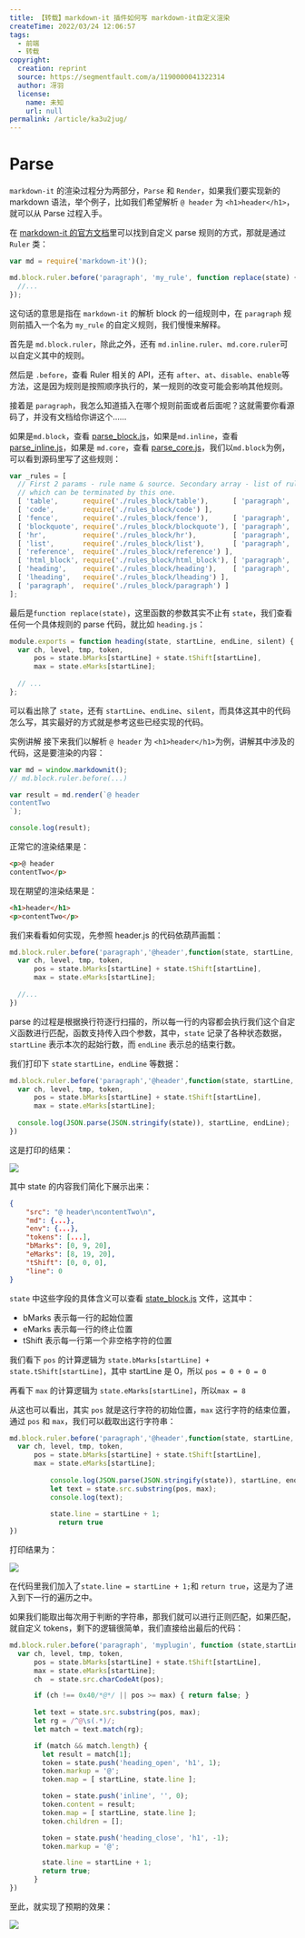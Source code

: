 ```yaml
---
title: 【转载】markdown-it 插件如何写 markdown-it自定义渲染
createTime: 2022/03/24 12:06:57
tags:
  - 前端
  - 转载
copyright:
  creation: reprint
  source: https://segmentfault.com/a/1190000041322314
  author: 冴羽
  license:
    name: 未知
    url: null
permalink: /article/ka3u2jug/
---
```


# Parse
`markdown-it` 的渲染过程分为两部分，`Parse` 和 `Render`，如果我们要实现新的 markdown 语法，举个例子，比如我们希望解析 `@ header` 为 `<h1>header</h1>`，就可以从 Parse 过程入手。

在 [markdown-it 的官方文档](https://markdown-it.github.io/markdown-it/#Ruler)里可以找到自定义 parse 规则的方式，那就是通过 `Ruler` 类：

```js
var md = require('markdown-it')();

md.block.ruler.before('paragraph', 'my_rule', function replace(state) {
  //...
});
```

这句话的意思是指在 `markdown-it` 的解析 block 的一组规则中，在 `paragraph` 规则前插入一个名为 `my_rule` 的自定义规则，我们慢慢来解释。

首先是 `md.block.ruler`，除此之外，还有 `md.inline.ruler`、`md.core.ruler`可以自定义其中的规则。

然后是 `.before`，查看 Ruler 相关的 API，还有 `after`、`at`、`disable`、`enable`等方法，这是因为规则是按照顺序执行的，某一规则的改变可能会影响其他规则。

接着是 `paragraph`，我怎么知道插入在哪个规则前面或者后面呢？这就需要你看源码了，并没有文档给你讲这个……

如果是`md.block`，查看 [parse_block.js](https://github.com/markdown-it/markdown-it/blob/master/lib/parser_block.js)，如果是`md.inline`，查看 [parse_inline.js](https://github.com/markdown-it/markdown-it/blob/master/lib/parser_inline.js)，如果是 `md.core`，查看 [parse_core.js](https://github.com/markdown-it/markdown-it/blob/master/lib/parser_core.js)，我们以`md.block`为例，可以看到源码里写了这些规则：

```js
var _rules = [
  // First 2 params - rule name & source. Secondary array - list of rules,
  // which can be terminated by this one.
  [ 'table',      require('./rules_block/table'),      [ 'paragraph', 'reference' ] ],
  [ 'code',       require('./rules_block/code') ],
  [ 'fence',      require('./rules_block/fence'),      [ 'paragraph', 'reference', 'blockquote', 'list' ] ],
  [ 'blockquote', require('./rules_block/blockquote'), [ 'paragraph', 'reference', 'blockquote', 'list' ] ],
  [ 'hr',         require('./rules_block/hr'),         [ 'paragraph', 'reference', 'blockquote', 'list' ] ],
  [ 'list',       require('./rules_block/list'),       [ 'paragraph', 'reference', 'blockquote' ] ],
  [ 'reference',  require('./rules_block/reference') ],
  [ 'html_block', require('./rules_block/html_block'), [ 'paragraph', 'reference', 'blockquote' ] ],
  [ 'heading',    require('./rules_block/heading'),    [ 'paragraph', 'reference', 'blockquote' ] ],
  [ 'lheading',   require('./rules_block/lheading') ],
  [ 'paragraph',  require('./rules_block/paragraph') ]
];
```

最后是`function replace(state)`，这里函数的参数其实不止有 `state`，我们查看任何一个具体规则的 parse 代码，就比如 `heading.js`：

```js
module.exports = function heading(state, startLine, endLine, silent) {
  var ch, level, tmp, token,
      pos = state.bMarks[startLine] + state.tShift[startLine],
      max = state.eMarks[startLine];
    
  // ...
};
```

可以看出除了 `state`，还有 `startLine`、`endLine`、`silent`，而具体这其中的代码怎么写，其实最好的方式就是参考这些已经实现的代码。

实例讲解
接下来我们以解析 `@ header` 为 `<h1>header</h1>`为例，讲解其中涉及的代码，这是要渲染的内容：

```js
var md = window.markdownit();
// md.block.ruler.before(...)

var result = md.render(`@ header
contentTwo
`);

console.log(result);
```

正常它的渲染结果是：

```html
<p>@ header
contentTwo</p>
```

现在期望的渲染结果是：

```html
<h1>header</h1>
<p>contentTwo</p>
```

我们来看看如何实现，先参照 header.js 的代码依葫芦画瓢：

```js
md.block.ruler.before('paragraph','@header',function(state, startLine, endLine, silent){
  var ch, level, tmp, token,
      pos = state.bMarks[startLine] + state.tShift[startLine],
      max = state.eMarks[startLine];
  
  //...
})
```

parse 的过程是根据换行符逐行扫描的，所以每一行的内容都会执行我们这个自定义函数进行匹配，函数支持传入四个参数，其中，`state` 记录了各种状态数据，`startLine` 表示本次的起始行数，而 `endLine` 表示总的结束行数。

我们打印下 `state` `startLine`，`endLine` 等数据：

```js
md.block.ruler.before('paragraph','@header',function(state, startLine, endLine, silent){
  var ch, level, tmp, token,
      pos = state.bMarks[startLine] + state.tShift[startLine],
      max = state.eMarks[startLine];
  
  console.log(JSON.parse(JSON.stringify(state)), startLine, endLine);
})
```

这是打印的结果：

![](/images/53ee7b94e293822649190bd7b56ca4e0.png)

其中 state 的内容我们简化下展示出来：

```json
{
    "src": "@ header\ncontentTwo\n",
    "md": {...},
    "env": {...},
    "tokens": [...],
    "bMarks": [0, 9, 20],
    "eMarks": [8, 19, 20],
    "tShift": [0, 0, 0],
    "line": 0
}
```

`state` 中这些字段的具体含义可以查看 [state_block.js](https://github.com/markdown-it/markdown-it/blob/master/lib/parser_block.js) 文件，这其中：

- bMarks 表示每一行的起始位置
- eMarks 表示每一行的终止位置
- tShift 表示每一行第一个非空格字符的位置

我们看下 `pos` 的计算逻辑为 `state.bMarks[startLine] + state.tShift[startLine]`，其中 startLine 是 0，所以 `pos = 0 + 0 = 0`

再看下 `max` 的计算逻辑为 `state.eMarks[startLine]`，所以`max = 8`

从这也可以看出，其实 `pos` 就是这行字符的初始位置，`max` 这行字符的结束位置，通过 `pos` 和 `max`，我们可以截取出这行字符串：

```js
md.block.ruler.before('paragraph','@header',function(state, startLine, endLine, silent){
  var ch, level, tmp, token,
      pos = state.bMarks[startLine] + state.tShift[startLine],
      max = state.eMarks[startLine];
  
          console.log(JSON.parse(JSON.stringify(state)), startLine, endLine);
          let text = state.src.substring(pos, max);
          console.log(text);
  
          state.line = startLine + 1;
            return true
})
```

打印结果为：

![](/images/07a2b60e6abb54f7e4cac726597f8975.png)

在代码里我们加入了`state.line = startLine + 1;`和 `return true`，这是为了进入到下一行的遍历之中。

如果我们能取出每次用于判断的字符串，那我们就可以进行正则匹配，如果匹配，就自定义 tokens，剩下的逻辑很简单，我们直接给出最后的代码：

```js
md.block.ruler.before('paragraph', 'myplugin', function (state,startLine,endLine) {
  var ch, level, tmp, token,
      pos = state.bMarks[startLine] + state.tShift[startLine],
      max = state.eMarks[startLine];
      ch  = state.src.charCodeAt(pos);

      if (ch !== 0x40/*@*/ || pos >= max) { return false; }
      
      let text = state.src.substring(pos, max);
      let rg = /^@\s(.*)/;
      let match = text.match(rg);

      if (match && match.length) {
        let result = match[1];
        token = state.push('heading_open', 'h1', 1);
        token.markup = '@';
        token.map = [ startLine, state.line ];

        token = state.push('inline', '', 0);
        token.content = result;
        token.map = [ startLine, state.line ];
        token.children = [];

        token = state.push('heading_close', 'h1', -1);
        token.markup = '@';

        state.line = startLine + 1;
        return true;
      }
})
```
至此，就实现了预期的效果：

![](/images/a52b207f3edecf47264133fd70355614.png)

